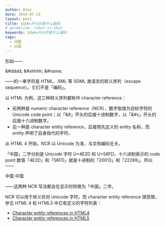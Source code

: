```yaml
---
author: Alex
date: 2014-07-23
layout: post
title: 以&#x开头的是什么编码
# permalink: /what-is-that
keywords: 以&#x开头的是什么编码
tags:
  - 问题
  - 记录
---
```


形如——

&#dddd;
&#xhhhh;
&#name;

——的一串字符是 HTML、XML 等 SGML 类语言的转义序列（escape sequence）。它们不是「编码」。

以 HTML 为例，这三种转义序列都称作 character reference：

- 前两种是 numeric character reference（NCR），数字取值为目标字符的 Unicode code point；以「&#」开头的后接十进制数字，以「&#x」开头的后接十六进制数字。
- 后一种是 character entity reference，后接预先定义的 entity 名称，而 entity 声明了自身指代的字符。

从 HTML 4 开始，NCR 以 Unicode 为准，与文档编码无关。

「中国」二字分别是 Unicode 字符 U+4E2D 和 U+56FD，十六进制表示的 code point 数值「4E2D」和「56FD」就是十进制的「20013」和「22269」。所以——

中国
中国

——这两种 NCR 写法都会在显示时转换为「中国」二字。

NCR 可以用于转义任何 Unicode 字符，而 character entity reference 很受限，参见 HTML 4 和 HTML5 中已有定义的字符列表：

- [Character entity references in HTML4](https://www.w3.org/TR/html401/sgml/entities.html)
- [Character entity references in HTML5](https://dev.w3.org/html5/html-author/charref)
